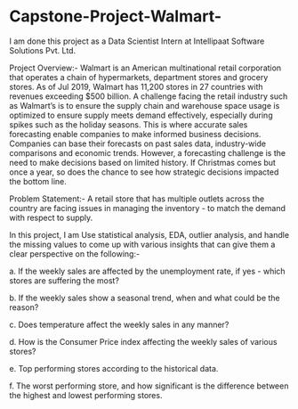 # Capstone-Project-Walmart-

I am done this project as a Data Scientist Intern at Intellipaat Software Solutions Pvt. Ltd.

Project Overview:- Walmart is an American multinational retail corporation that operates a chain of hypermarkets, department stores and grocery stores. As of Jul 2019, Walmart has 11,200 stores in 27 countries with revenues exceeding $500 billion. A challenge facing the retail industry such as Walmart’s is to ensure the supply chain and warehouse space usage is optimized to ensure supply meets demand effectively, especially during spikes such as the holiday seasons. This is where accurate sales forecasting enable companies to make informed business decisions. Companies can base their forecasts on past sales data, industry-wide comparisons and economic trends. However, a forecasting challenge is the need to make decisions based on limited history. If Christmas comes but once a year, so does the chance to see how strategic decisions impacted the bottom line.


Problem Statement:- A retail store that has multiple outlets across the country are facing issues in managing the inventory - to match the demand with respect to supply.

In this project, I am Use statistical analysis, EDA, outlier analysis, and handle the missing values to come up with various insights that can give them a clear perspective on the following:-

a. If the weekly sales are affected by the unemployment rate, if yes - which stores are suffering the most?

b. If the weekly sales show a seasonal trend, when and what could be the reason?

c. Does temperature affect the weekly sales in any manner?

d. How is the Consumer Price index affecting the weekly sales of various stores?

e. Top performing stores according to the historical data.

f. The worst performing store, and how significant is the difference between the highest and lowest performing stores.
